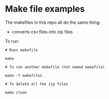 # Make file examples

The makefiles in this repo all do the same thing:

* converts csv files into zip files

To run:

```
# Runs makefile

make 

# To run another makefile (not named makefile)

make -f makefile1

# To delete all the zip files

make clean

```

